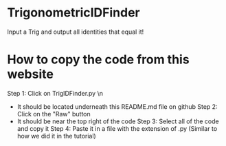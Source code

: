 # TrigonometricIDFinder
Input a Trig and output all identities that equal it!

# How to copy the code from this website
Step 1: Click on TrigIDFinder.py \n
   - It should be located underneath this README.md file on github
Step 2: Click on the "Raw" button
   - It should be near the top right of the code
Step 3: Select all of the code and copy it
Step 4: Paste it in a file with the extension of .py (Similar to how we did it in the tutorial)
